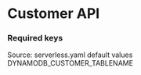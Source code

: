 # Customer API

### Required keys
Source: serverless.yaml default values  
DYNAMODB_CUSTOMER_TABLENAME  
  
